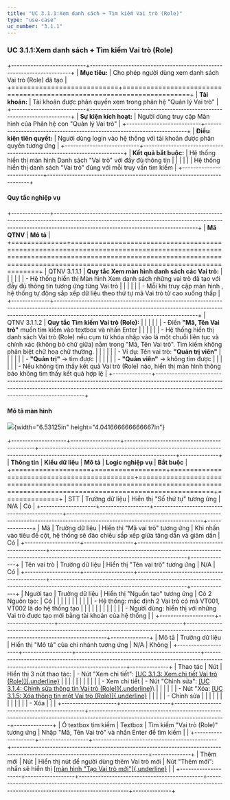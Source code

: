 ```yaml
---
title: "UC 3.1.1:Xem danh sách + Tìm kiếm Vai trò (Role)"
type: "use-case"
uc_number: "3.1.1"
---
```


### UC 3.1.1:Xem danh sách + Tìm kiếm Vai trò (Role)

+---------------------------+-----------------------------------------------------------------------+
| **Mục tiêu:**             | Cho phép người dùng xem danh sách Vai trò (Role) đã tạo               |
+===========================+=======================================================================+
| **Tài khoản:**            | Tài khoản được phân quyền xem trong phân hệ "Quản lý Vai trò"         |
+---------------------------+-----------------------------------------------------------------------+
| **Sự kiện kích hoạt:**    | Người dùng truy cập Màn hình của Phân hệ con "Quản lý Vai trò"        |
+---------------------------+-----------------------------------------------------------------------+
| **Điều kiện tiên quyết:** | Người dùng login vào hệ thống với tài khoản được phân quyền tương ứng |
+---------------------------+-----------------------------------------------------------------------+
| **Kết quả bắt buộc:**     | Hệ thống hiển thị màn hình Danh sách "Vai trò" với đầy đủ thông tin   |
|                           |                                                                       |
|                           | Hệ thống hiển thị danh sách "Vai trò" đúng với mỗi truy vấn tìm kiếm  |
+---------------------------+-----------------------------------------------------------------------+

#### Quy tắc nghiệp vụ

+--------------+----------------------------------------------------------------------------------------------------------------------------------------------------------------------------------------------------------------+
| **Mã QTNV**  | **Mô tả**                                                                                                                                                                                                      |
+==============+================================================================================================================================================================================================================+
| QTNV 3.1.1.1 | **Quy tắc Xem màn hình danh sách các Vai trò:**                                                                                                                                                                |
|              |                                                                                                                                                                                                                |
|              | -   Hệ thống hiển thị Màn hình Xem danh sách những vai trò đã tạo với đầy đủ thông tin tương ứng từng Vai trò                                                                                                  |
|              |                                                                                                                                                                                                                |
|              |     -   Mỗi khi truy cập màn hình , hệ thống tự động sắp xếp dữ liệu theo thứ tự mã Vai trò từ cao xuống thấp                                                                                                  |
+--------------+----------------------------------------------------------------------------------------------------------------------------------------------------------------------------------------------------------------+
| QTNV 3.1.1.2 | **Quy tắc Tìm kiếm Vai trò (Role):**                                                                                                                                                                           |
|              |                                                                                                                                                                                                                |
|              | -   Điền **"Mã, Tên Vai trò"** muốn tìm kiếm vào textbox và nhấn Enter                                                                                                                                         |
|              |                                                                                                                                                                                                                |
|              |     -   Hệ thống hiển thị danh sách Vai trò (Role) nếu cụm từ khóa nhập vào là một chuỗi liên tục và chính xác (không bỏ chữ giữa) nằm trong "Mã, Tên Vai trò". Tìm kiếm không phân biệt chữ hoa chữ thường.   |
|              |                                                                                                                                                                                                                |
|              |     -   Ví dụ: Tên vai trò: **\"Quản trị viên\"**                                                                                                                                                              |
|              |                                                                                                                                                                                                                |
|              |         -   **\"Quản trị\"** → tìm được                                                                                                                                                                        |
|              |                                                                                                                                                                                                                |
|              |         -   **\"Quản viên\"** → không tìm được                                                                                                                                                                 |
|              |                                                                                                                                                                                                                |
|              |     -   Nếu không tìm thấy kết quả Vai trò (Role) nào, hiển thị màn hình thông báo không tìm thấy kết quả hợp lệ                                                                                               |
+--------------+----------------------------------------------------------------------------------------------------------------------------------------------------------------------------------------------------------------+

#### Mô tả màn hình

![](media/image43.png){width="6.53125in" height="4.041666666666667in"}

+--------------------+------------------+---------------------------------------------+-------------------------------------------------------------------------------------------------------------------------------+--------------+
| **Thông tin**      | **Kiểu dữ liệu** | **Mô tả**                                   | **Logic nghiệp vụ**                                                                                                           | **Bắt buộc** |
+====================+==================+=============================================+===============================================================================================================================+==============+
| STT                | Trường dữ liệu   | Hiển thị "Số thứ tự" tương ứng              | N/A                                                                                                                           | Có           |
+--------------------+------------------+---------------------------------------------+-------------------------------------------------------------------------------------------------------------------------------+--------------+
| Mã                 | Trường dữ liệu   | Hiển thị "Mã vai trò" tương ứng             | Khi nhấn vào tiêu đề cột, hệ thống sẽ đảo chiều sắp xếp giữa tăng dần và giảm dần                                             | Có           |
+--------------------+------------------+---------------------------------------------+-------------------------------------------------------------------------------------------------------------------------------+--------------+
| Tên vai trò        | Trường dữ liệu   | Hiển thị "Tên vai trò" tương ứng            | N/A                                                                                                                           | Có           |
+--------------------+------------------+---------------------------------------------+-------------------------------------------------------------------------------------------------------------------------------+--------------+
| Người tạo          | Trường dữ liệu   | Hiển thị "Nguồn tạo" tương ứng              | Có 2 Nguồn tạo:                                                                                                               | Có           |
|                    |                  |                                             |                                                                                                                               |              |
|                    |                  |                                             | -   Hệ thống: mặc định 2 Vai trò có mã VT001, VT002 là do hệ thống tạo                                                        |              |
|                    |                  |                                             |                                                                                                                               |              |
|                    |                  |                                             | -   Người dùng: hiển thị với những Vai trò được tạo mới bằng tài khoản của hệ thống                                           |              |
+--------------------+------------------+---------------------------------------------+-------------------------------------------------------------------------------------------------------------------------------+--------------+
| Mô tả              | Trường dữ liệu   | Hiển thị "Mô tả" của chi nhánh tương ứng    | N/A                                                                                                                           | Không        |
+--------------------+------------------+---------------------------------------------+-------------------------------------------------------------------------------------------------------------------------------+--------------+
| Thao tác           | Nút              | Hiển thị 3 nút thao tác:                    | \- Nút "Xem chi tiết": [[UC 3.1.3: Xem chi tiết Vai trò (Role)]{.underline}](#uc-3.1.3-xem-chi-tiết-vai-trò-role)             |              |
|                    |                  |                                             |                                                                                                                               |              |
|                    |                  | \- Xem chi tiết                             | \- Nút "Chỉnh sửa": [[UC 3.1.4: Chỉnh sửa thông tin Vai trò (Role)]{.underline}](#uc-3.1.4-chỉnh-sửa-thông-tin-vai-trò-role)\ |              |
|                    |                  |                                             | - Nút "Xóa: [[UC 3.1.5: Xóa thông tin một Vai trò (Role)]{.underline}](#uc-3.1.5-xóa-một-vai-trò-role)                        |              |
|                    |                  | \- Chỉnh sửa                                |                                                                                                                               |              |
|                    |                  |                                             |                                                                                                                               |              |
|                    |                  | \- Xóa                                      |                                                                                                                               |              |
+--------------------+------------------+---------------------------------------------+-------------------------------------------------------------------------------------------------------------------------------+--------------+
| Ô textbox tìm kiếm | Textbox          | Tìm kiếm "Vai trò (Role)" tương ứng         | Nhập "Mã, Tên Vai trò" và nhấn Enter để tìm kiếm                                                                              |              |
+--------------------+------------------+---------------------------------------------+-------------------------------------------------------------------------------------------------------------------------------+--------------+
| Thêm mới           | Nút              | Hiển thị nút để người dùng thêm Vai trò mới | Nút "Thêm mới": nhấn sẽ hiển thị [[màn hình "Tạo Vai trò mới"]{.underline}](#uc-3.1.2-tạo-mới-vai-trò-role)                   |              |
+--------------------+------------------+---------------------------------------------+-------------------------------------------------------------------------------------------------------------------------------+--------------+
